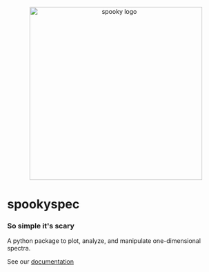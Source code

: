 <p align="center"><img src="docs/spooky_logo.png" alt="spooky logo" width="400"/></p>

# spookyspec

### So simple it's scary

A python package to plot, analyze, and manipulate one-dimensional spectra.

See our [documentation](https://spookyspec.readthedocs.io/en/latest/)
